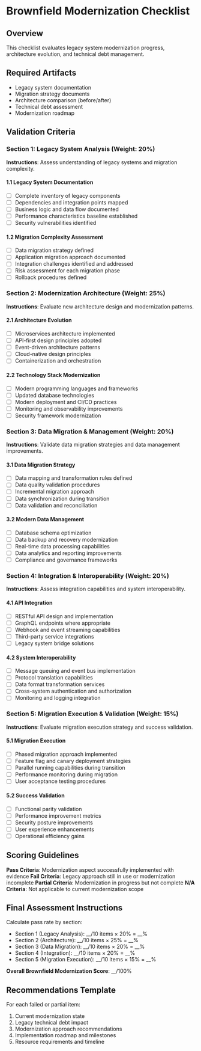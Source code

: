 # Brownfield Modernization Checklist

## Overview
This checklist evaluates legacy system modernization progress, architecture evolution, and technical debt management.

## Required Artifacts
- Legacy system documentation
- Migration strategy documents
- Architecture comparison (before/after)
- Technical debt assessment
- Modernization roadmap

## Validation Criteria

### Section 1: Legacy System Analysis (Weight: 20%)

**Instructions**: Assess understanding of legacy systems and migration complexity.

#### 1.1 Legacy System Documentation
- [ ] Complete inventory of legacy components
- [ ] Dependencies and integration points mapped
- [ ] Business logic and data flow documented
- [ ] Performance characteristics baseline established
- [ ] Security vulnerabilities identified

#### 1.2 Migration Complexity Assessment
- [ ] Data migration strategy defined
- [ ] Application migration approach documented
- [ ] Integration challenges identified and addressed
- [ ] Risk assessment for each migration phase
- [ ] Rollback procedures defined

### Section 2: Modernization Architecture (Weight: 25%)

**Instructions**: Evaluate new architecture design and modernization patterns.

#### 2.1 Architecture Evolution
- [ ] Microservices architecture implemented
- [ ] API-first design principles adopted
- [ ] Event-driven architecture patterns
- [ ] Cloud-native design principles
- [ ] Containerization and orchestration

#### 2.2 Technology Stack Modernization
- [ ] Modern programming languages and frameworks
- [ ] Updated database technologies
- [ ] Modern deployment and CI/CD practices
- [ ] Monitoring and observability improvements
- [ ] Security framework modernization

### Section 3: Data Migration & Management (Weight: 20%)

**Instructions**: Validate data migration strategies and data management improvements.

#### 3.1 Data Migration Strategy
- [ ] Data mapping and transformation rules defined
- [ ] Data quality validation procedures
- [ ] Incremental migration approach
- [ ] Data synchronization during transition
- [ ] Data validation and reconciliation

#### 3.2 Modern Data Management
- [ ] Database schema optimization
- [ ] Data backup and recovery modernization
- [ ] Real-time data processing capabilities
- [ ] Data analytics and reporting improvements
- [ ] Compliance and governance frameworks

### Section 4: Integration & Interoperability (Weight: 20%)

**Instructions**: Assess integration capabilities and system interoperability.

#### 4.1 API Integration
- [ ] RESTful API design and implementation
- [ ] GraphQL endpoints where appropriate
- [ ] Webhook and event streaming capabilities
- [ ] Third-party service integrations
- [ ] Legacy system bridge solutions

#### 4.2 System Interoperability
- [ ] Message queuing and event bus implementation
- [ ] Protocol translation capabilities
- [ ] Data format transformation services
- [ ] Cross-system authentication and authorization
- [ ] Monitoring and logging integration

### Section 5: Migration Execution & Validation (Weight: 15%)

**Instructions**: Evaluate migration execution strategy and success validation.

#### 5.1 Migration Execution
- [ ] Phased migration approach implemented
- [ ] Feature flag and canary deployment strategies
- [ ] Parallel running capabilities during transition
- [ ] Performance monitoring during migration
- [ ] User acceptance testing procedures

#### 5.2 Success Validation
- [ ] Functional parity validation
- [ ] Performance improvement metrics
- [ ] Security posture improvements
- [ ] User experience enhancements
- [ ] Operational efficiency gains

## Scoring Guidelines

**Pass Criteria**: Modernization aspect successfully implemented with evidence
**Fail Criteria**: Legacy approach still in use or modernization incomplete
**Partial Criteria**: Modernization in progress but not complete
**N/A Criteria**: Not applicable to current modernization scope

## Final Assessment Instructions

Calculate pass rate by section:
- Section 1 (Legacy Analysis): __/10 items × 20% = __% 
- Section 2 (Architecture): __/10 items × 25% = __%
- Section 3 (Data Migration): __/10 items × 20% = __%
- Section 4 (Integration): __/10 items × 20% = __%
- Section 5 (Migration Execution): __/10 items × 15% = __%

**Overall Brownfield Modernization Score**: __/100%

## Recommendations Template

For each failed or partial item:
1. Current modernization state
2. Legacy technical debt impact
3. Modernization approach recommendations
4. Implementation roadmap and milestones
5. Resource requirements and timeline